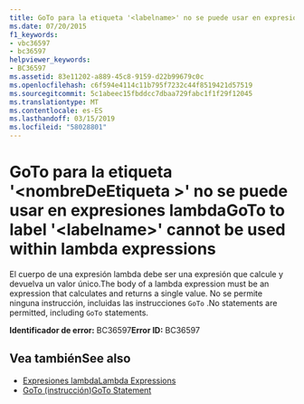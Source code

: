 ```yaml
---
title: GoTo para la etiqueta '<labelname>' no se puede usar en expresiones lambda
ms.date: 07/20/2015
f1_keywords:
- vbc36597
- bc36597
helpviewer_keywords:
- BC36597
ms.assetid: 83e11202-a889-45c8-9159-d22b99679c0c
ms.openlocfilehash: c6f594e4114c11b795f7232c44f8519421d57519
ms.sourcegitcommit: 5c1abeec15fbddcc7dbaa729fabc1f1f29f12045
ms.translationtype: MT
ms.contentlocale: es-ES
ms.lasthandoff: 03/15/2019
ms.locfileid: "58028801"
---
```

# <a name="goto-to-label-labelname-cannot-be-used-within-lambda-expressions"></a><span data-ttu-id="0a178-102">GoTo para la etiqueta '\<nombreDeEtiqueta >' no se puede usar en expresiones lambda</span><span class="sxs-lookup"><span data-stu-id="0a178-102">GoTo to label '\<labelname>' cannot be used within lambda expressions</span></span>
<span data-ttu-id="0a178-103">El cuerpo de una expresión lambda debe ser una expresión que calcule y devuelva un valor único.</span><span class="sxs-lookup"><span data-stu-id="0a178-103">The body of a lambda expression must be an expression that calculates and returns a single value.</span></span> <span data-ttu-id="0a178-104">No se permite ninguna instrucción, incluidas las instrucciones `GoTo` .</span><span class="sxs-lookup"><span data-stu-id="0a178-104">No statements are permitted, including `GoTo` statements.</span></span>  
  
 <span data-ttu-id="0a178-105">**Identificador de error:** BC36597</span><span class="sxs-lookup"><span data-stu-id="0a178-105">**Error ID:** BC36597</span></span>  
  
## <a name="see-also"></a><span data-ttu-id="0a178-106">Vea también</span><span class="sxs-lookup"><span data-stu-id="0a178-106">See also</span></span>

- [<span data-ttu-id="0a178-107">Expresiones lambda</span><span class="sxs-lookup"><span data-stu-id="0a178-107">Lambda Expressions</span></span>](../../visual-basic/programming-guide/language-features/procedures/lambda-expressions.md)
- [<span data-ttu-id="0a178-108">GoTo (instrucción)</span><span class="sxs-lookup"><span data-stu-id="0a178-108">GoTo Statement</span></span>](../../visual-basic/language-reference/statements/goto-statement.md)
